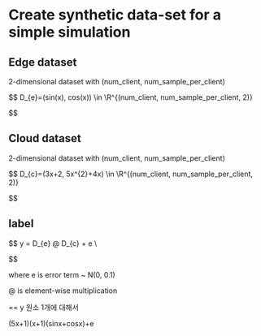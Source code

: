 # Create synthetic data-set for a simple simulation

## Edge dataset

2-dimensional dataset with (num_client, num_sample_per_client)

$$
D_{e}=(sin(x), cos(x)) \in \R^{(num_client, num_sample_per_client, 2)}

$$

## Cloud dataset

2-dimensional dataset with (num_client, num_sample_per_client)

$$
D_{c}=(3x+2, 5x^{2}+4x) \in \R^{(num_client, num_sample_per_client, 2)}

$$

## label

$$
y = D_{e} @ D_{c} + e \\

$$

where e is error term ~ N(0, 0.1)

@ is element-wise multiplication

== y 원소 1개에 대해서

(5x+1)(x+1)(sinx+cosx)+e
